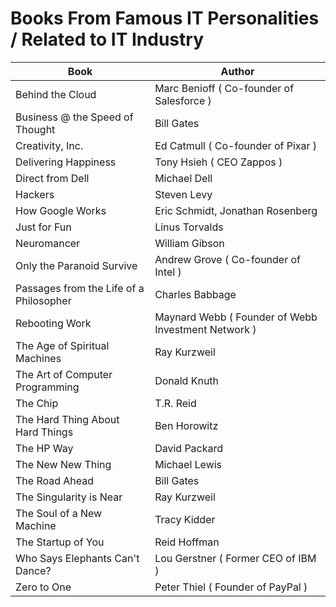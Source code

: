 Books From Famous IT Personalities / Related to IT Industry
================================


Book | Author 
------------ | -------------
Behind the Cloud|Marc Benioff ( Co-founder of Salesforce )
Business @ the Speed of Thought|Bill Gates
Creativity, Inc.|Ed Catmull ( Co-founder of Pixar )
Delivering Happiness|Tony Hsieh ( CEO Zappos )
Direct from Dell|Michael Dell
Hackers|Steven Levy
How Google Works|Eric Schmidt, Jonathan Rosenberg
Just for Fun|Linus Torvalds
Neuromancer|William Gibson
Only the Paranoid Survive|Andrew Grove ( Co-founder of Intel )
Passages from the Life of a Philosopher|Charles Babbage
Rebooting Work|Maynard Webb ( Founder of Webb Investment Network )
The Age of Spiritual Machines|Ray Kurzweil
The Art of Computer Programming|Donald Knuth
The Chip|T.R. Reid 
The Hard Thing About Hard Things|Ben Horowitz
The HP Way|David Packard 
The New New Thing|Michael Lewis
The Road Ahead|Bill Gates
The Singularity is Near|Ray Kurzweil
The Soul of a New Machine|Tracy Kidder 
The Startup of You|Reid Hoffman
Who Says Elephants Can't Dance?|Lou Gerstner ( Former CEO of IBM )
Zero to One|Peter Thiel ( Founder of PayPal )
